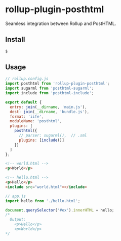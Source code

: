 # rollup-plugin-posthtml

Seamless integration between Rollup and PostHTML.

## Install

```bash
$
```

## Usage

```js
// rollup.config.js
import posthtml from 'rollup-plugin-posthtml';
import sugarml from 'posthtml-sugarml';
import include from 'posthtml-include';

export default {
  entry: join(__dirname, 'main.js'),
  dest: join(__dirname, 'bundle.js'),
  format: 'iife',
  moduleName: 'posthtml',
  plugins: [
    posthtml({
      // parser: sugarml(),  // .sml
      plugins: [include()]
    })
  ]
};
```

```html
<!-- world.html -->
<p>World</p>
```

```html
<!-- hello.html -->
<p>Hello</p>
<include src="world.html"></include>
```

```js
// app.js
import hello from './hello.html';

document.querySelector('#ex').innerHTML = hello;
/*
  Output:
    <p>Hello</p>
    <p>World</p>
*/
```
